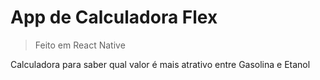 # App de Calculadora Flex

>Feito em React Native

Calculadora para saber qual valor é mais atrativo entre Gasolina e Etanol
